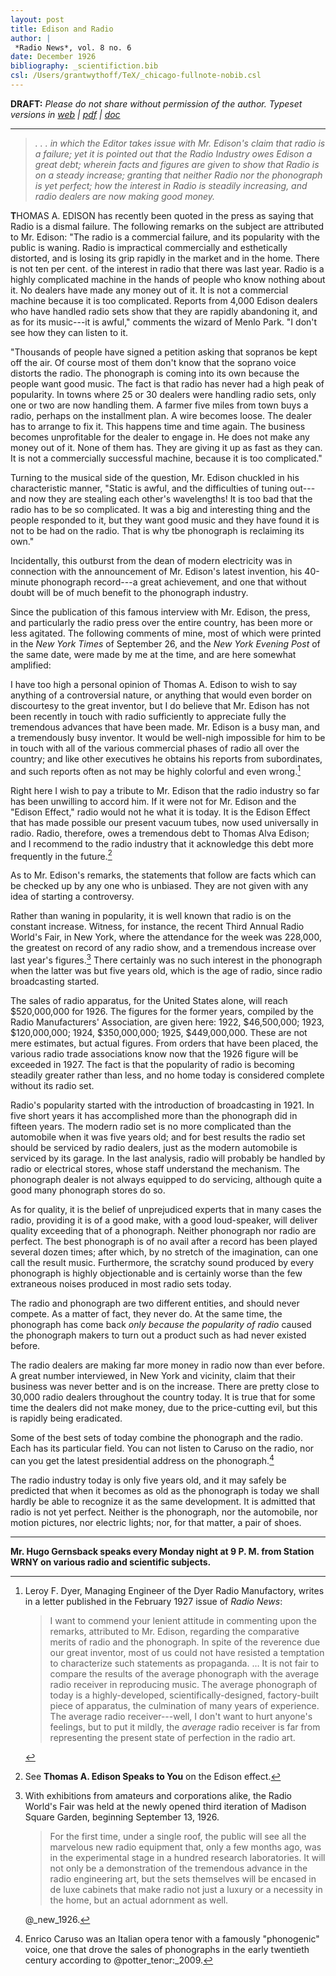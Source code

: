 ```yaml
---
layout: post
title: Edison and Radio
author: |
 *Radio News*, vol. 8 no. 6
date: December 1926
bibliography: _scientifiction.bib
csl: /Users/grantwythoff/TeX/_chicago-fullnote-nobib.csl
---
```


**DRAFT:** *Please do not share without permission of the author. Typeset versions in [web](http://gernsback.wythoff.net/192612_edison_and_radio.html) \| [pdf](https://github.com/gwijthoff/perversity_of_things/blob/gh-pages/typeset_drafts/192612_edison_and_radio.pdf?raw=true) \| [doc](https://github.com/gwijthoff/perversity_of_things/blob/gh-pages/typeset_drafts/192612_edison_and_radio.docx)*

* * * * * * * * 

> *. . . in which the Editor takes issue with Mr. Edison's claim that radio is a failure; yet it is pointed out that the Radio Industry owes Edison a great debt; wherein facts and figures are given to show that Radio is on a steady increase; granting that neither Radio nor the phonograph is yet perfect; how the interest in Radio is steadily increasing, and radio dealers are now making good money.*

**T**HOMAS A. EDISON has recently been quoted in the press as saying that Radio is a dismal failure. The following remarks on the subject are attributed to Mr. Edison: "The radio is a commercial failure, and its popularity with the public is waning. Radio is impractical commercially and esthetically distorted, and is losing its grip rapidly in the market and in the home. There is not ten per cent. of the interest in radio that there was last year. Radio is a highly complicated machine in the hands of people who know nothing about it. No dealers have made any money out of it. It is not a commercial machine because it is too complicated. Reports from 4,000 Edison dealers who have handled radio sets show that they are rapidly abandoning it, and as for its music---it is awful," comments the wizard of Menlo Park. "I don't see how they can listen to it.

"Thousands of people have signed a petition asking that sopranos be kept off the air. Of course most of them don't know that the soprano voice distorts the radio. The phonograph is coming into its own because the people want good music. The fact is that radio has never had a high peak of popularity. In towns where 25 or 30 dealers were handling radio sets, only one or two are now handling them. A farmer five miles from town buys a radio, perhaps on the installment plan. A wire becomes loose. The dealer has to arrange to fix it. This happens time and time again. The business becomes unprofitable for the dealer to engage in. He does not make any money out of it. None of them has. They are giving it up as fast as they can. It is not a commercially successful machine, because it is too complicated."

Turning to the musical side of the question, Mr. Edison chuckled in his characteristic manner, "Static is awful, and the difficulties of tuning out---and now they are stealing each other's wavelengths! It is too bad that the radio has to be so complicated. It was a big and interesting thing and the people responded to it, but they want good music and they have found it is not to be had on the radio. That is why tbe phonograph is reclaiming its own."

Incidentally, this outburst from the dean of modern electricity was in connection with the announcement of Mr. Edison's latest invention, his 40-minute phonograph record---a great achievement, and one that without doubt will be of much benefit to the phonograph industry.

Since the publication of this famous interview with Mr. Edison, the press, and particularly the radio press over the entire country, has been more or less agitated. The following comments of mine, most of which were printed in the *New York Times* of September 26, and the *New York Evening Post* of the same date, were made by me at the time, and are here somewhat amplified:

I have too high a personal opinion of Thomas A. Edison to wish to say anything of a controversial nature, or anything that would even border on discourtesy to the great inventor, but I do believe that Mr. Edison has not been recently in touch with radio sufficiently to appreciate fully the tremendous advances that have been made. Mr. Edison is a busy man, and a tremendously busy inventor. It would be well-nigh impossible for him to be in touch with all of the various commercial phases of radio all over the country; and like other executives he obtains his reports from subordinates, and such reports often as not may be highly colorful and even wrong.[^pl1]

Right here I wish to pay a tribute to Mr. Edison that the radio industry so far has been unwilling to accord him. If it were not for Mr. Edison and the "Edison Effect," radio would not he what it is today. It is the Edison Effect that has made possible our present vacuum tubes, now used universally in radio. Radio, therefore, owes a tremendous debt to Thomas Alva Edison; and I recommend to the radio industry that it acknowledge this debt more frequently in the future.[^espk]

As to Mr. Edison's remarks, the statements that follow are facts which can be checked up by any one who is unbiased. They are not given with any idea of starting a controversy.

Rather than waning in popularity, it is well known that radio is on the constant increase. Witness, for instance, the recent Third Annual Radio World's Fair, in New York, where the attendance for the week was 228,000, the greatest on record of any radio show, and a tremendous increase over last year's figures.[^3rwf] There certainly was no such interest in the phonograph when the latter was but five years old, which is the age of radio, since radio broadcasting started.

The sales of radio apparatus, for the United States alone, will reach $520,000,000 for 1926. The figures for the former years, compiled by the Radio Manufacturers' Association, are given here: 1922, $46,500,000; 1923, $120,000,000; 1924, $350,000,000; 1925, $449,000,000. These are not mere estimates, but actual figures. From orders that have been placed, the various radio trade associations know now that the 1926 figure will be exceeded in 1927. The fact is that the popularity of radio is becoming steadily greater rather than less, and no home today is considered complete without its radio set.

Radio's popularity started with the introduction of broadcasting in 1921. In five short years it has accomplished more than the phonograph did in fifteen years. The modern radio set is no more complicated than the automobile when it was five years old; and for best results the radio set should be serviced by radio dealers, just as the modern automobile is serviced by its garage. In the last analysis, radio will probably be handled by radio or electrical stores, whose staff understand the mechanism. The phonograph dealer is not always equipped to do servicing, although quite a good many phonograph stores do so.

As for quality, it is the belief of unprejudiced experts that in many cases the radio, providing it is of a good make, with a good loud-speaker, will deliver quality exceeding that of a phonograph. Neither phonograph nor radio are perfect. The best phonograph is of no avail after a record has been played several dozen times; after which, by no stretch of the imagination, can one call the result music. Furthermore, the scratchy sound produced by every phonograph is highly objectionable and is certainly worse than the few extraneous noises produced in most radio sets today.

The radio and phonograph are two different entities, and should never compete. As a matter of fact, they never do. At the same time, the phonograph has come back *only because the popularity of radio* caused the phonograph makers to turn out a product such as had never existed before.

The radio dealers are making far more money in radio now than ever before. A great number interviewed, in New York and vicinity, claim that their business was never better and is on the increase. There are pretty close to 30,000 radio dealers throughout the country today. It is true that for some time the dealers did not make money, due to the price-cutting evil, but this is rapidly being eradicated.

Some of the best sets of today combine the phonograph and the radio. Each has its particular field. You can not listen to Caruso on the radio, nor can you get the latest presidential address on the phonograph.[^crj]

The radio industry today is only five years old, and it may safely be predicted that when it becomes as old as the phonograph is today we shall hardly be able to recognize it as the same development. It is admitted that radio is not yet perfect. Neither is the phonograph, nor the automobile, nor motion pictures, nor electric lights; nor, for that matter, a pair of shoes.

* * * * * * * * * * * 

**Mr. Hugo Gernsback speaks every Monday night at 9 P. M. from Station WRNY on various radio and scientific subjects.**

[^espk]:  See **Thomas A. Edison Speaks to You** on the Edison effect.

[^crj]: Enrico Caruso was an Italian opera tenor with a famously "phonogenic" voice, one that drove the sales of phonographs in the early twentieth century according to @potter_tenor:_2009.

[^pl1]: Leroy F. Dyer, Managing Engineer of the Dyer Radio Manufactory, writes in a letter published in the February 1927 issue of *Radio News*:

    > I want to commend your lenient attitude in commenting upon the remarks, attributed to Mr. Edison, regarding the comparative merits of radio and the phonograph.  In spite of the reverence due our great inventor, most of us could not have resisted a temptation to characterize such statements as propaganda. … It is not fair to compare the results of the average phonograph with the average radio receiver in reproducing music. The average phonograph of today is a highly-developed, scientifically-designed, factory-built piece of apparatus, the culmination of many years of experience. The average radio receiver---well, I don't want to hurt anyone's feelings, but to put it mildly, the *average* radio receiver is far from representing the present state of perfection in the radio art.

[^3rwf]: With exhibitions from amateurs and corporations alike, the Radio World's Fair was held at the newly opened third iteration of Madison Square Garden, beginning September 13, 1926.

    > For the first time, under a single roof, the public will see all the marvelous new radio equipment that, only a few months ago, was in the experimental stage in a hundred research laboratories.  It will not only be a demonstration of the tremendous advance in the radio engineering art, but the sets themselves will be encased in de luxe cabinets that make radio not just a luxury or a necessity in the home, but an actual adornment as well.
    
    @_new_1926.
